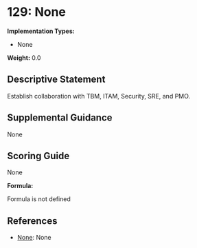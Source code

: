 # 129: None

**Implementation Types:**

- None

**Weight:** 0.0

## Descriptive Statement

Establish collaboration with TBM, ITAM, Security, SRE, and PMO.

## Supplemental Guidance

None

## Scoring Guide

None

**Formula:**

Formula is not defined

## References

- [None](None): None


